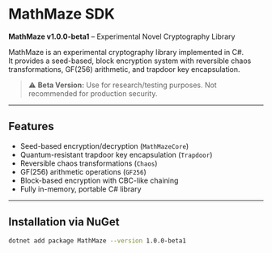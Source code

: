 # MathMaze SDK

**MathMaze v1.0.0-beta1** – Experimental Novel Cryptography Library

MathMaze is an experimental cryptography library implemented in C#.  
It provides a seed-based, block encryption system with reversible chaos transformations, GF(256) arithmetic, and trapdoor key encapsulation.

> ⚠️ **Beta Version:** Use for research/testing purposes. Not recommended for production security.

---

## Features

- Seed-based encryption/decryption (`MathMazeCore`)
- Quantum-resistant trapdoor key encapsulation (`Trapdoor`)
- Reversible chaos transformations (`Chaos`)
- GF(256) arithmetic operations (`GF256`)
- Block-based encryption with CBC-like chaining
- Fully in-memory, portable C# library

---

## Installation via NuGet

```bash
dotnet add package MathMaze --version 1.0.0-beta1
